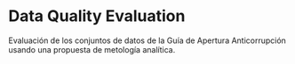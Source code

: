 # Data Quality Evaluation

Evaluación de los conjuntos de datos de la Guía de Apertura Anticorrupción usando una propuesta de metología analítica.
